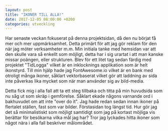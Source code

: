 ```yaml
---
layout: post
title: "IKONER TILL ALLA!"
date: 2017-12-05 08:00:00 +0200
categories: utveckling
---
```

Har senaste veckan fokuserat på denna projektsidan, då den nu börjat få mer och mer uppmärksamhet. Detta primärt för att jag gör reklam för den när jag möter verksamheter m.m. Min initiala tanke med hemsidan var att den skulle vara så enkellt som möjligt, detta har i sig urartat i att man kanske missar poängen, eller strukturen. Blev för ett litet tag sedan färdig med projektet "TidLogga" vilket är en inklocknings applikation som är helt ikonstyrd. Till min hjälp hade jag FontAwesome.io vilket är en bank med otroligt många ikoner, såklart vektorbaserat vilket gör att laddning av sida inte påverkas lika mycket som när man använder sig av bild-media.

Detta fick mig i alla fall att ta ett steg tillbaka och titta på min huvudsida som nu såg ut som skräp i gemförelse. Såklart ekade någons varnande ord i bakhuvudet om att inte "over do it". Jag hade redan sedan innan ikoner på flertalet ställen, fast som var bilder. Förstasidan tog längst tid. Hur gör jag det så minimalistiskt som möjligt samtidigt som jag på kortast möjliga vis berättar för besökarna vilka mål jag har? Tror jag lyckades hitta ikoner som något nära i alla fall beskriver målområdet.